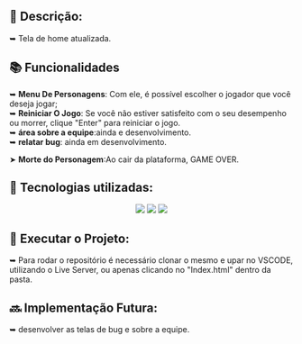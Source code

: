 ## :memo: Descrição:
➥ Tela de home atualizada.

## :books: Funcionalidades
➥ <b>Menu De Personagens</b>: Com ele, é possível escolher o jogador que você deseja jogar;<br>
➥ <b>Reiniciar O Jogo</b>: Se você não estiver satisfeito com o seu desempenho ou morrer, clique "Enter" para reiniciar o jogo.<br>
➥ <b>área sobre a equipe</b>:ainda e desenvolvimento.<br>
➥ <b>relatar bug</b>: ainda em desenvolvimento.<br>


➤ <b>Morte do Personagem</b>:Ao cair da plataforma, GAME OVER.

## :wrench: Tecnologias utilizadas:
<div align="center">
    <img src="https://img.shields.io/badge/html5-%23E34F26.svg?style=for-the-badge&logo=html5&logoColor=white" />
    <img src="https://img.shields.io/badge/css3-%231572B6.svg?style=for-the-badge&logo=css3&logoColor=white" />
    <img src="https://img.shields.io/badge/javascript-%23323330.svg?style=for-the-badge&logo=javascript&logoColor=%23F7DF1E" />
</div>

## :rocket: Executar o Projeto:
➥ Para rodar o repositório é necessário clonar o mesmo e upar no VSCODE, utilizando o Live Server, ou apenas clicando no "Index.html" dentro da pasta.

## :soon: Implementação Futura:
➥ desenvolver as telas de bug e sobre a equipe.
